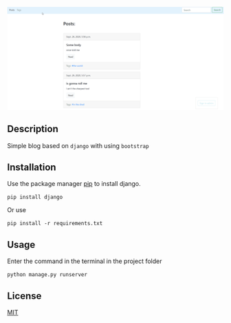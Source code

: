 
![](demo/blog.gif)


## Description
Simple blog based on `django` with using `bootstrap`

## Installation

Use the package manager [pip](https://pip.pypa.io/en/stable/) to install django.

```
pip install django
```
Or use 
```
pip install -r requirements.txt
```

## Usage
Enter the command in the terminal in the project folder
```
python manage.py runserver
```

## License
[MIT](https://choosealicense.com/licenses/mit/)
